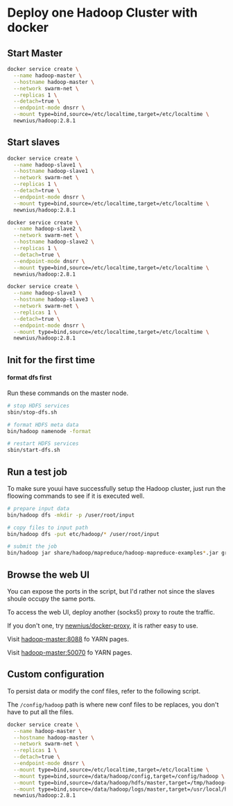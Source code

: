 # Deploy one Hadoop Cluster with docker

## Start Master

```bash
docker service create \
  --name hadoop-master \
  --hostname hadoop-master \
  --network swarm-net \
  --replicas 1 \
  --detach=true \
  --endpoint-mode dnsrr \
  --mount type=bind,source=/etc/localtime,target=/etc/localtime \
  newnius/hadoop:2.8.1
```

## Start slaves

```bash
docker service create \
  --name hadoop-slave1 \
  --hostname hadoop-slave1 \
  --network swarm-net \
  --replicas 1 \
  --detach=true \
  --endpoint-mode dnsrr \
  --mount type=bind,source=/etc/localtime,target=/etc/localtime \
  newnius/hadoop:2.8.1
```

```bash
docker service create \
  --name hadoop-slave2 \
  --network swarm-net \
  --hostname hadoop-slave2 \
  --replicas 1 \
  --detach=true \
  --endpoint-mode dnsrr \
  --mount type=bind,source=/etc/localtime,target=/etc/localtime \
  newnius/hadoop:2.8.1
```

```bash
docker service create \
  --name hadoop-slave3 \
  --hostname hadoop-slave3 \
  --network swarm-net \
  --replicas 1 \
  --detach=true \
  --endpoint-mode dnsrr \
  --mount type=bind,source=/etc/localtime,target=/etc/localtime \
  newnius/hadoop:2.8.1
```

## Init for the first time

#### format dfs first
Run these commands on the master node.

```bash
# stop HDFS services
sbin/stop-dfs.sh

# format HDFS meta data
bin/hadoop namenode -format

# restart HDFS services
sbin/start-dfs.sh
```

## Run a test job
To make sure youui have successfully setup the Hadoop cluster, just run the floowing commands to see if it is executed well.

```bash
# prepare input data
bin/hadoop dfs -mkdir -p /user/root/input

# copy files to input path
bin/hadoop dfs -put etc/hadoop/* /user/root/input

# submit the job
bin/hadoop jar share/hadoop/mapreduce/hadoop-mapreduce-examples*.jar grep input output 'dfs[a-z.]+'
```

## Browse the web UI
You can expose the ports in the script, but I'd rather not since the slaves shoule occupy the same ports.

To access the web UI, deploy another (socks5) proxy to route the traffic.

If you don't one, try [newnius/docker-proxy](https://hub.docker.com/r/newnius/docker-proxy/), it is rather easy to use.

Visit [hadoop-master:8088](http://hadoop-master:8088) fo YARN pages.

Visit [hadoop-master:50070](http://hadoop-master:50070) fo YARN pages.

## Custom configuration

To persist data or modify the conf files, refer to the following script.

The `/config/hadoop` path is where new conf files to be replaces, you don't have to put all the files.

```bash
docker service create \
  --name hadoop-master \
  --hostname hadoop-master \
  --network swarm-net \
  --replicas 1 \
  --detach=true \
  --endpoint-mode dnsrr \
  --mount type=bind,source=/etc/localtime,target=/etc/localtime \
  --mount type=bind,source=/data/hadoop/config,target=/config/hadoop \
  --mount type=bind,source=/data/hadoop/hdfs/master,target=/tmp/hadoop-root \
  --mount type=bind,source=/data/hadoop/logs/master,target=/usr/local/hadoop/logs \
  newnius/hadoop:2.8.1
```
